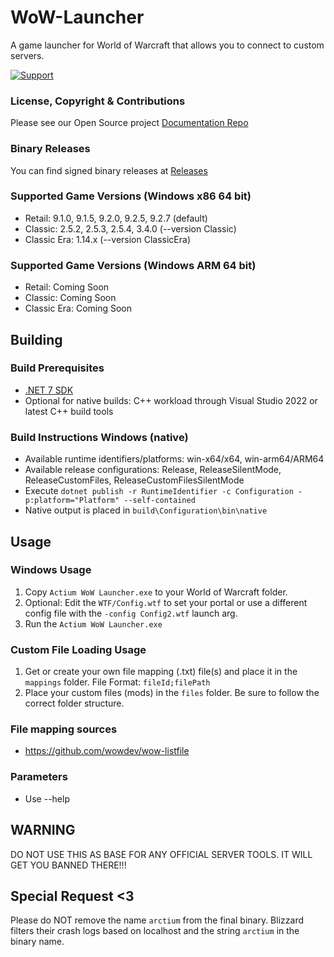 # WoW-Launcher
A game launcher for World of Warcraft that allows you to connect to custom servers.

[![Support](https://img.shields.io/badge/discord-join-7289DA.svg)](https://arctium.io/discord)

### License, Copyright & Contributions

Please see our Open Source project [Documentation Repo](https://github.com/Arctium/Documentation)

### Binary Releases
You can find signed binary releases at [Releases](https://github.com/Arctium/WoW-Launcher/releases)

### Supported Game Versions (Windows x86 64 bit)
* Retail: 9.1.0, 9.1.5, 9.2.0, 9.2.5, 9.2.7 (default)
* Classic: 2.5.2, 2.5.3, 2.5.4, 3.4.0 (--version Classic)
* Classic Era: 1.14.x (--version ClassicEra)

### Supported Game Versions (Windows ARM 64 bit)
* Retail: Coming Soon
* Classic: Coming Soon
* Classic Era: Coming Soon

## Building

### Build Prerequisites
* [.NET 7 SDK](https://dotnet.microsoft.com/download/dotnet/7.0)
* Optional for native builds: C++ workload through Visual Studio 2022 or latest C++ build tools

### Build Instructions Windows (native)
* Available runtime identifiers/platforms: win-x64/x64, win-arm64/ARM64
* Available release configurations: Release, ReleaseSilentMode, ReleaseCustomFiles, ReleaseCustomFilesSilentMode
* Execute `dotnet publish -r RuntimeIdentifier -c Configuration -p:platform="Platform" --self-contained`
* Native output is placed in `build\Configuration\bin\native`

## Usage

### Windows Usage
1. Copy `Actium WoW Launcher.exe` to your World of Warcraft folder.
2. Optional: Edit the `WTF/Config.wtf` to set your portal or use a different config file with the `-config Config2.wtf` launch arg.
3. Run the `Actium WoW Launcher.exe`

### Custom File Loading Usage
1. Get or create your own file mapping (.txt) file(s) and place it in the `mappings` folder.
   File Format: `fileId;filePath`
2. Place your custom files (mods) in the `files` folder. Be sure to follow the correct folder structure.

### File mapping sources
* https://github.com/wowdev/wow-listfile

### Parameters
* Use --help

## WARNING

DO NOT USE THIS AS BASE FOR ANY OFFICIAL SERVER TOOLS.
IT WILL GET YOU BANNED THERE!!!

## Special Request <3

Please do NOT remove the name `arctium` from the final binary.
Blizzard filters their crash logs based on localhost and the string `arctium` in the binary name. 
